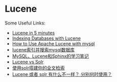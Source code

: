 Lucene
======

Some Useful Links:
*   [Lucene in 5 minutes](http://www.lucenetutorial.com/lucene-in-5-minutes.html)
*   [Indexing Databases with Lucene](http://www.lucenetutorial.com/techniques/indexing-databases.html)
*   [How to Use Apache Lucene with mysql](http://asankaishara8748.blogspot.com/2013/05/how-to-use-apache-lucene-with-mysql.html)
*   [lucene索引并搜索mysql数据库](http://blog.csdn.net/name_110/article/details/6963066)
*   [MySQL、Lucene和Sphinx的学习笔记](http://blog.sina.com.cn/s/blog_4a4c200d01012l79.html)
*   [Lucene vs Solr](http://www.lucenetutorial.com/lucene-vs-solr.html)
*   [使用solr搭建你的全文检索](http://www.blogjava.net/RongHao/archive/2007/11/06/158621.html)
*   [Lucene 或者 solr 有什么不一样？ 分别何时使用？](http://www.zhihu.com/question/19639211)
